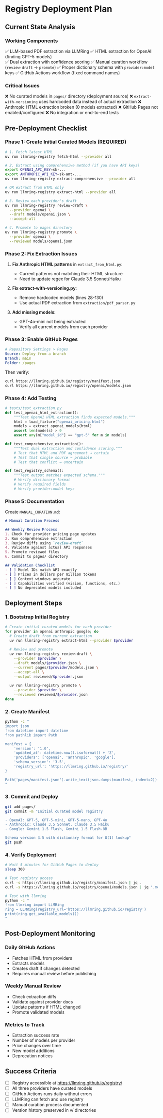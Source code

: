 # Registry Deployment Plan

## Current State Analysis

### Working Components
✅ LLM-based PDF extraction via LLMRing
✅ HTML extraction for OpenAI (finding GPT-5 models)  
✅ Dual extraction with confidence scoring
✅ Manual curation workflow (`review-draft` → `promote`)
✅ Proper dictionary schema with `provider:model` keys
✅ GitHub Actions workflow (fixed command names)

### Critical Issues
❌ No curated models in `pages/` directory (deployment source)
❌ `extract-with-versioning` uses hardcoded data instead of actual extraction
❌ Anthropic HTML extraction broken (0 models extracted)
❌ GitHub Pages not enabled/configured
❌ No integration or end-to-end tests

## Pre-Deployment Checklist

### Phase 1: Create Initial Curated Models (REQUIRED)
```bash
# 1. Fetch latest HTML
uv run llmring-registry fetch-html --provider all

# 2. Extract using comprehensive method (if you have API keys)
export OPENAI_API_KEY=sk-...
export ANTHROPIC_API_KEY=sk-ant-...
uv run llmring-registry extract-comprehensive --provider all

# OR extract from HTML only
uv run llmring-registry extract-html --provider all

# 3. Review each provider's draft
uv run llmring-registry review-draft \
  --provider openai \
  --draft models/openai.json \
  --accept-all

# 4. Promote to pages directory
uv run llmring-registry promote \
  --provider openai \
  --reviewed models/openai.json
```

### Phase 2: Fix Extraction Issues
1. **Fix Anthropic HTML patterns** in `extract_from_html.py`:
   - Current patterns not matching their HTML structure
   - Need to update regex for Claude 3.5 Sonnet/Haiku

2. **Fix extract-with-versioning.py**:
   - Remove hardcoded models (lines 28-130)
   - Use actual PDF extraction from `extraction/pdf_parser.py`

3. **Add missing models**:
   - GPT-4o-mini not being extracted
   - Verify all current models from each provider

### Phase 3: Enable GitHub Pages
```yaml
# Repository Settings > Pages
Source: Deploy from a branch
Branch: main
Folder: /pages
```

Then verify:
```bash
curl https://llmring.github.io/registry/manifest.json
curl https://llmring.github.io/registry/openai/models.json
```

### Phase 4: Add Testing
```python
# tests/test_extraction.py
def test_openai_html_extraction():
    """Test OpenAI HTML extraction finds expected models."""
    html = load_fixture("openai_pricing.html")
    models = extract_openai_models(html)
    assert len(models) > 0
    assert any(m["model_id"] == "gpt-5" for m in models)

def test_comprehensive_extraction():
    """Test dual extraction and confidence scoring."""
    # Test that HTML and PDF agreement → certain
    # Test that single source → probable
    # Test that conflict → uncertain

def test_registry_schema():
    """Test output matches expected schema."""
    # Verify dictionary format
    # Verify required fields
    # Verify provider:model keys
```

### Phase 5: Documentation
Create `MANUAL_CURATION.md`:
```markdown
# Manual Curation Process

## Weekly Review Process
1. Check for provider pricing page updates
2. Run comprehensive extraction
3. Review diffs using `review-draft`
4. Validate against actual API responses
5. Promote reviewed files
6. Commit to pages/ directory

## Validation Checklist
- [ ] Model IDs match API exactly
- [ ] Prices in dollars per million tokens
- [ ] Context windows accurate
- [ ] Capabilities verified (vision, functions, etc.)
- [ ] No deprecated models included
```

## Deployment Steps

### 1. Bootstrap Initial Registry
```bash
# Create initial curated models for each provider
for provider in openai anthropic google; do
  # Create draft from current extraction
  uv run llmring-registry extract-html --provider $provider
  
  # Review and promote
  uv run llmring-registry review-draft \
    --provider $provider \
    --draft models/$provider.json \
    --current pages/$provider/models.json \
    --accept-all \
    --output reviewed/$provider.json
    
  uv run llmring-registry promote \
    --provider $provider \
    --reviewed reviewed/$provider.json
done
```

### 2. Create Manifest
```bash
python -c "
import json
from datetime import datetime
from pathlib import Path

manifest = {
    'version': '1.0',
    'updated_at': datetime.now().isoformat() + 'Z',
    'providers': ['openai', 'anthropic', 'google'],
    'schema_version': '3.5',
    'registry_url': 'https://llmring.github.io/registry/'
}

Path('pages/manifest.json').write_text(json.dumps(manifest, indent=2))
"
```

### 3. Commit and Deploy
```bash
git add pages/
git commit -m "Initial curated model registry

- OpenAI: GPT-5, GPT-5-mini, GPT-5-nano, GPT-4o
- Anthropic: Claude 3.5 Sonnet, Claude 3.5 Haiku
- Google: Gemini 1.5 Flash, Gemini 1.5 Flash-8B

Schema version 3.5 with dictionary format for O(1) lookup"
git push
```

### 4. Verify Deployment
```bash
# Wait 5 minutes for GitHub Pages to deploy
sleep 300

# Test registry access
curl -s https://llmring.github.io/registry/manifest.json | jq .
curl -s https://llmring.github.io/registry/openai/models.json | jq '.models | keys'

# Test with llmring
python -c "
from llmring import LLMRing
ring = LLMRing(registry_url='https://llmring.github.io/registry')
print(ring.get_available_models())
"
```

## Post-Deployment Monitoring

### Daily GitHub Actions
- Fetches HTML from providers
- Extracts models
- Creates draft if changes detected
- Requires manual review before publishing

### Weekly Manual Review
- Check extraction diffs
- Validate against provider docs
- Update patterns if HTML changed
- Promote validated models

### Metrics to Track
- Extraction success rate
- Number of models per provider
- Price changes over time
- New model additions
- Deprecation notices

## Success Criteria

- [ ] Registry accessible at https://llmring.github.io/registry/
- [ ] All three providers have curated models
- [ ] GitHub Actions runs daily without errors
- [ ] LLMRing can fetch and use registry
- [ ] Manual curation process documented
- [ ] Version history preserved in v/ directories